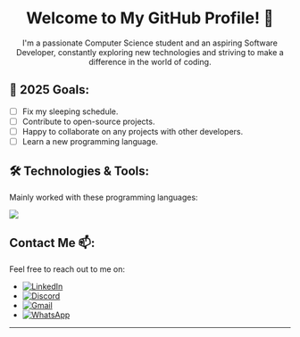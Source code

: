<h1 align=center>
 Welcome to My GitHub Profile! 👋
</h1> 

<p align = center >I'm a passionate Computer Science student and an aspiring Software Developer, constantly exploring new technologies and striving to make a difference in the world of coding. </p>


## 🎯 2025 Goals:
- [ ] Fix my sleeping schedule.
- [ ] Contribute to open-source projects.
- [ ] Happy to collaborate on any projects with other developers.
- [ ] Learn a new programming language.

## 🛠️ Technologies & Tools:
<p>
  Mainly worked with these programming languages:
</p>

<p 
  <a href="https://skillicons.dev">
    <img src="https://skillicons.dev/icons?i=js,html,css,cpp,java,python&theme=dark&perline=3" />
  </a>
</p>

## Contact Me 📫:
Feel free to reach out to me on:
- [![LinkedIn](https://img.shields.io/badge/-LinkedIn-0A66C2?style=flat&logo=LinkedIn&logoColor=white)](https://www.linkedin.com/in/antonio-yanchev-00a938227/)
- [![Discord](https://img.shields.io/badge/Discord-%235865F2.svg?style=flat-square&logo=discord&logoColor=white)](https://discord.com/users/267356966299369493)
- [![Gmail](https://img.shields.io/badge/Gmail-D14836?style=flat-square&logo=gmail&logoColor=white)](mailto:antonio.yanchev@gmail.com)
- [![WhatsApp](https://img.shields.io/badge/-WhatsApp-25D366?style=flat&logo=WhatsApp&logoColor=white)](https://wa.me/+447464725420)

---
